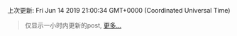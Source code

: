 
  
 上次更新: Fri Jun 14 2019 21:00:34 GMT+0000 (Coordinated Universal Time) 

 > 仅显示一小时内更新的post, [更多...](screenshots/)
  